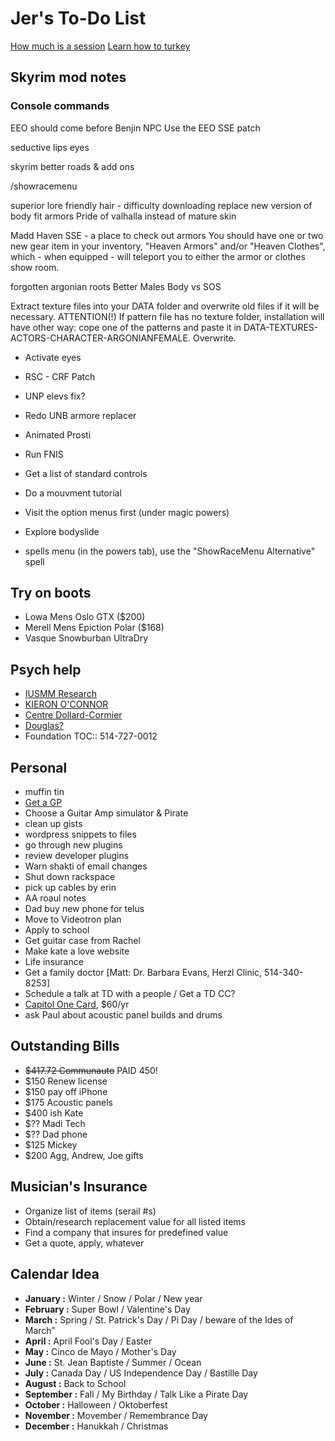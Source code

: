 # Jer's To-Do List

[How much is a session](http://objectif-couple.com)
[Learn how to turkey](https://www.bonappetit.com/columns/vintage-ba-columns/article/julia-child-turkey-thanksgiving)

## Skyrim mod notes

### Console commands

EEO should come before Benjin NPC
Use the EEO SSE patch

seductive lips
eyes

skyrim better roads & add ons


/showracemenu

superior lore friendly hair - difficulty downloading
replace new version of body fit armors
Pride of valhalla instead of mature skin


Madd Haven SSE - a place to check out armors
You should have one or two new gear item in your inventory, "Heaven Armors" and/or "Heaven Clothes", which - when equipped - will teleport you to either the armor or clothes show room.

forgotten argonian roots
Better Males Body vs SOS

Extract texture files into your DATA folder and overwrite old files if it will be necessary.
ATTENTION(!) If pattern file has no texture folder, installation will have other way:
cope one of the patterns and paste it in DATA-TEXTURES-ACTORS-CHARACTER-ARGONIANFEMALE.
Overwrite.


- Activate eyes
- RSC - CRF Patch
- UNP elevs fix?
- Redo UNB armore replacer
- Animated Prosti
- Run FNIS

- Get a list of standard controls
- Do a mouvment tutorial
- Visit the option menus first (under magic powers)
- Explore bodyslide
- spells menu (in the powers tab), use the "ShowRaceMenu Alternative" spell

## Try on boots

- Lowa Mens Oslo GTX ($200)
- Merell Mens Epiction Polar ($168)
- Vasque Snowburban UltraDry

## Psych help

- [IUSMM Research](http://www.iusmm.ca/research.html)
- [KIERON O'CONNOR](http://www.iusmm.ca/kieronoconnor.html)
- [Centre Dollard-Cormier](http://dependancemontreal.ca/programmes-et-services/adultes)
- [Douglas?](http://www.douglas.qc.ca/?locale=en)
- Foundation TOC:: 514-727-0012

## Personal

- muffin tin
- [Get a GP](http://gamf.gouv.qc.ca/index_en.html)
- Choose a Guitar Amp simulator & Pirate
- clean up gists
- wordpress snippets to files
- go through new plugins
- review developer plugins
- Warn shakti of email changes
- Shut down rackspace
- pick up cables by erin
- AA roaul notes
- Dad buy new phone for telus
- Move to Videotron plan
- Apply to school
- Get guitar case from Rachel
- Make kate a love website
- Life insurance
- Get a family doctor [Matt: Dr. Barbara Evans, Herzl Clinic, 514-340-8253]
- Schedule a talk at TD with a people / Get a TD CC?
- [Capitol One Card](http://bit.ly/28Os44b), $60/yr
- ask Paul about acoustic panel builds and drums

## Outstanding Bills

- ~~$417.72 Communauto~~ PAID 450!
- $150 Renew license
- $150 pay off iPhone
- $175 Acoustic panels
- $400 ish Kate
- $?? Madi Tech
- $?? Dad phone
- $125 Mickey
- $200 Agg, Andrew, Joe gifts

## Musician's Insurance

- Organize list of items (serail #s)
- Obtain/research replacement value for all listed items
- Find a company that insures for predefined value
- Get a quote, apply, whatever

## Calendar Idea

- **January :** Winter / Snow / Polar / New year
- **February :** Super Bowl / Valentine's Day
- **March :** Spring / St. Patrick's Day / Pi Day / beware of the Ides of March”
- **April :** April Fool's Day / Easter
- **May :** Cinco de Mayo / Mother's Day
- **June :** St. Jean Baptiste / Summer / Ocean
- **July :** Canada Day / US Independence Day / Bastille Day
- **August :** Back to School
- **September :** Fall / My Birthday / Talk Like a Pirate Day
- **October :** Halloween / Oktoberfest
- **November :** Movember / Remembrance Day
- **December :** Hanukkah / Christmas
